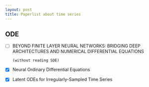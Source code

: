 ```yaml
---
layout: post
title: Paperlist about time series
---
```


## ODE
- [ ]  BEYOND FINITE LAYER NEURAL NETWORKS: BRIDGING DEEP ARCHITECTURES AND NUMERICAL DIFFERENTIAL EQUATIONS
       
       (without reading SDE)
       
- [x]  Neural Ordinary Differential Equations
- [x]  Latent ODEs for Irregularly-Sampled Time Series
